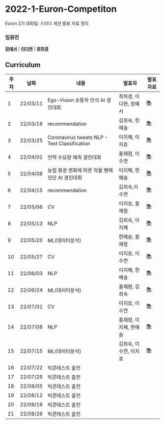 # 2022-1-Euron-Competiton
Euron 2기 대회팀: 스터디 세션 발표 자료 정리

### 임원진   
**[장예서](https://github.com/yesyeseo)** | **[이다현](https://github.com/hopebii)** | **[최하경](https://github.com/FleurHwai)**

## Curriculum

| 주차 | 날짜 | 내용 | 발표자 | 발표 자료|
|---|---|---|---|---|
|1|22/03/11|Ego-Vision 손동작 인식 AI 경진대회|최하경, 이다현, 장예서|[📚]()|
|2|22/03/18|recommendation|김희숙, 한예송|[📚]()|
|3|22/03/25|Coronavirus tweets NLP - Text Classification|이지혜, 이지호|[📚]()|
|4|22/04/01|전력 수요량 예측 경진대회|홍재령, 이수연|[📚]()|
|5|22/04/08|농업 환경 변화에 따른 작물 병해 진단 AI 경진대회|이지혜, 한예송|[📚]()|
|6|22/04/15|recommendation|김희숙,이수연|[📚]()|
|7|22/05/06|CV|이지호, 홍재령|[📚]()|
|8|22/05/13|NLP|김희숙, 이지혜|[📚]()|
|9|22/05/20|ML(데이터분석)|한예송, 홍재령|[📚]()|
|10|22/05/27|CV|이지호, 이수연|[📚]()|
|11|22/06/03|NLP|이지혜, 한예송|[📚]()|
|12|22/06/24|ML(데이터분석) |홍재령, 김희숙|[📚]()|
|13|22/07/01|CV |이지호, 이수연|[📚]()|
|14|22/07/08|NLP |홍재령, 이지혜, 한예송|[📚]()|
|15|22/07/15|ML(데이터분석) |김희숙, 이수연, 이지호|[📚]()|
|16|22/07/22| 빅콘테스트 출전 | |
|17|22/07/29| 빅콘테스트 출전 | |
|18|22/08/05| 빅콘테스트 출전 | | |
|19|22/08/12| 빅콘테스트 출전 | | |
|20|22/08/19| 빅콘테스트 출전 | | |
|21|22/08/26| 빅콘테스트 출전 | | |

